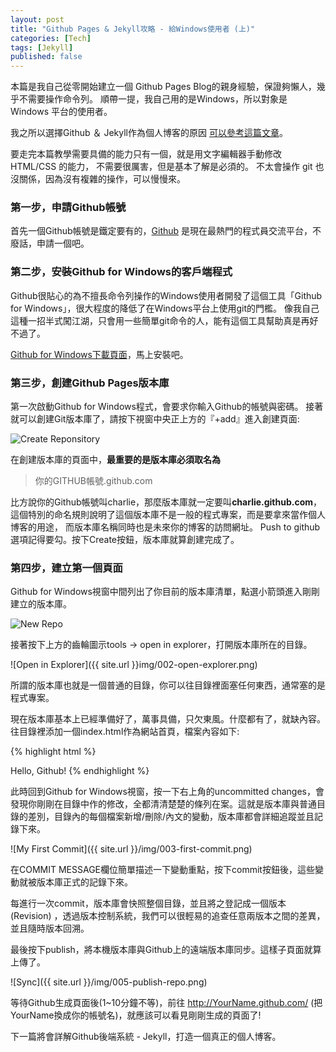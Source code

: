 ```yaml
---
layout: post
title: "Github Pages & Jekyll攻略 - 給Windows使用者 (上)"
categories: [Tech]
tags: [Jekyll]
published: false
---
```


本篇是我自己從零開始建立一個 Github Pages Blog的親身經驗，保證夠懶人，幾乎不需要操作命令列。
順帶一提，我自己用的是Windows，所以對象是 Windows 平台的使用者。

我之所以選擇Github ＆ Jekyll作為個人博客的原因 [可以參考這篇文章](http://chchwy.github.com/2012/12/Blogging-Like-a-Hacker-Github-Pages.html)。

要走完本篇教學需要具備的能力只有一個，就是用文字編輯器手動修改 HTML/CSS 的能力，
不需要很厲害，但是基本了解是必須的。
不太會操作 git 也沒關係，因為沒有複雜的操作，可以慢慢來。

### 第一步，申請Github帳號 ###

首先一個Github帳號是鐵定要有的，[Github](http://github.com/) 是現在最熱門的程式員交流平台，不廢話，申請一個吧。


### 第二步，安裝Github for Windows的客戶端程式 ####

Github很貼心的為不擅長命令列操作的Windows使用者開發了這個工具「Github for Windows」，很大程度的降低了在Windows平台上使用git的門檻。
像我自己這種一招半式闖江湖，只會用一些簡單git命令的人，能有這個工具幫助真是再好不過了。

[Github for Windows下載頁面](http://windows.github.com/)，馬上安裝吧。


### 第三步，創建Github Pages版本庫 ####

第一次啟動Github for Windows程式，會要求你輸入Github的帳號與密碼。
接著就可以創建Git版本庫了，請按下視窗中央正上方的『+add』進入創建頁面:

![Create Reponsitory]({{site.url}}img/001-create-repo.png)

在創建版本庫的頁面中，**最重要的是版本庫必須取名為**

> 你的GITHUB帳號.github.com

比方說你的Github帳號叫charlie，那麼版本庫就一定要叫**charlie.github.com**，
這個特別的命名規則說明了這個版本庫不是一般的程式專案，而是要拿來當作個人博客的用途，
而版本庫名稱同時也是未來你的博客的訪問網址。
Push to github選項記得要勾。按下Create按鈕，版本庫就算創建完成了。


### 第四步，建立第一個頁面 ####

Github for Windows視窗中間列出了你目前的版本庫清單，點選小箭頭進入剛剛建立的版本庫。

![New Repo]({{site.url}}/img/004-new-repo.png)

接著按下上方的齒輪圖示tools -> open in explorer，打開版本庫所在的目錄。

![Open in Explorer]({{ site.url }}img/002-open-explorer.png)

所謂的版本庫也就是一個普通的目錄，你可以往目錄裡面塞任何東西，通常塞的是程式專案。

現在版本庫基本上已經準備好了，萬事具備，只欠東風。什麼都有了，就缺內容。
往目錄裡添加一個index.html作為網站首頁，檔案內容如下:

{% highlight html %}
<!doctype html>
<html>
  <body>Hello, Github!</body>
</html>
{% endhighlight %}

此時回到Github for Windows視窗，按一下右上角的uncommitted changes，會發現你剛剛在目錄中作的修改，全都清清楚楚的條列在案。這就是版本庫與普通目錄的差別，目錄內的每個檔案新增/刪除/內文的變動，版本庫都會詳細追蹤並且記錄下來。

![My First Commit]({{ site.url }}/img/003-first-commit.png)

在COMMIT MESSAGE欄位簡單描述一下變動重點，按下commit按鈕後，這些變動就被版本庫正式的記錄下來。

每進行一次commit，版本庫會快照整個目錄，並且將之登記成一個版本(Revision)
，透過版本控制系統，我們可以很輕易的追查任意兩版本之間的差異，並且隨時版本回溯。

最後按下publish，將本機版本庫與Github上的遠端版本庫同步。這樣子頁面就算上傳了。

![Sync]({{ site.url }}/img/005-publish-repo.png)

等待Github生成頁面後(1~10分鐘不等)，前往 http://YourName.github.com/ (把YourName換成你的帳號名)，就應該可以看見剛剛生成的頁面了!

下一篇將會詳解Github後端系統 - Jekyll，打造一個真正的個人博客。

